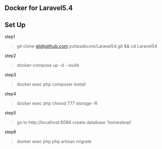 ## Docker for Laravel5.4

## Set Up
step1
> git clone git@github.com:yuttasakcom/Laravel54.git && cd Laravel54

step2
> docker-compose up -d --build

step3
> docker exec php composer install

step4
> docker exec php chmod 777 storage -R

step5
> go to http://localhost:8086 create database 'homestead'

step6
> docker exec php php artisan migrate